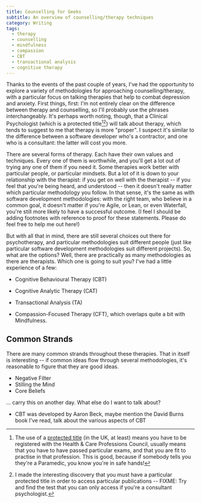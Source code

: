 ```yaml
---
title: Counselling for Geeks
subtitle: An overview of counselling/therapy techniques
category: Writing
tags:
  - therapy
  - counselling
  - mindfulness
  - compassion
  - CBT
  - transactional analysis
  - cognitive therapy
---
```


Thanks to the events of the past couple of years, I've had the opportunity to
explore a variety of methodologies for approaching counselling/therapy, with a
particular focus on talking therapies that help to combat depression and
anxiety. First things, first: I'm not entirely clear on the difference between
therapy and counselling, so I'll probably use the phrases interchangeably. It's
perhaps worth noting, though, that a Clinical Psychologist (which is a
protected title[^1][^2]) will talk about therapy, which tends to suggest to me
that therapy is more "proper". I suspect it's similar to the difference between
a software developer who's a contractor, and one who is a consultant: the
latter will cost you more.

There are several forms of therapy. Each have their own values and techniques.
Every one of them is worthwhile, and you'll get a lot out of trying any one of
them if you need it. Some therapies work better with particular people, or
particular mindsets. But a lot of it is down to your relationship with the
therapist: if you get on well with the therapist -- if you feel that you're
being heard, and understood -- then it doesn't really matter which particular
methodology you follow. In that sense, it's the same as with software
development methodologies: with the right team, who believe in a common goal,
it doesn't matter if you're Agile, or Lean, or even Waterfall, you're still
more likely to have a successful outcome. (I feel I should be adding footnotes
with reference to proof for these statements. Please do feel free to help me
out here!)

But with all that in mind, there are still several choices out there for
psychotherapy, and particular methodologies suit different people (just like
particular software development methodologies suit different projects). So,
what are the options? Well, there are practically as many methodologies as
there are therapists. Which one is going to suit you? I've had a little
experience of a few:

* Cognitive Behavioural Therapy (CBT)

* Cognitive Analytic Therapy (CAT)

* Transactional Analysis (TA)

* Compassion-Focused Therapy (CFT), which overlaps quite a bit with Mindfulness.

## Common Strands

There are many common strands throughout these therapies. That in itself is
interesting -- if common ideas flow through several methodologies, it's
reasonable to figure that they are good ideas.

* Negative Filter
* Stilling the Mind
* Core Beliefs

... carry this on another day. What else do I want to talk about?

* CBT was developed by Aaron Beck, maybe mention the David Burns book I've read, talk about the various aspects of CBT
[^1]: The use of a [protected title](http://www.hcpc-uk.org.uk/aboutregistration/protectedtitles/) (in the UK, at least) means you have to be registered with the Health & Care Professions Council, usually means that you have to have passed particular exams, and that you are fit to practise in that profession. This is good, because if somebody tells you they're a Paramedic, you know you're in safe hands!

[^2]: I made the interesting discovery that you must have a particular protected title in order to access particular publications -- FIXME: Try and find the test that you can only access if you're a consultant psychologist.